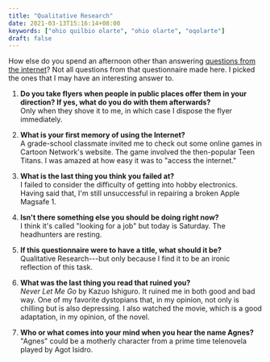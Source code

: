 ```yaml
---
title: "Qualitative Research"
date: 2021-03-13T15:16:14+08:00
keywords: ["ohio quilbio olarte", "ohio olarte", "oqolarte"]
draft: false
---
```

How else do you spend an afternoon other than answering [questions from the internet](https://flyeronthewall.wordpress.com/about/about-yourself/)?
Not all questions from that questionnaire made here. 
I picked the ones that I may have an interesting answer to.

1. **Do you take flyers when people in public places offer them in your direction? 
If yes, what do you do with them afterwards?**  
Only when they shove it to me, in which case I dispose the flyer immediately.

1. **What is your first memory of using the Internet?**  
A grade-school classmate invited me to check out some online games in Cartoon Network's website.
The game involved the then-popular Teen Titans.
I was amazed at how easy it was to "access the internet."

1. **What is the last thing you think you failed at?**  
I failed to consider the difficulty of getting into hobby electronics.
Having said that, I'm still unsuccessful in repairing a broken Apple Magsafe 1.

1. **Isn't there something else you should be doing right now?**  
I think it's called "looking for a job" but today is Saturday.
The headhunters are resting.

1. **If this questionnaire were to have a title, what should it be?**  
Qualitative Research---but only because I find it to be an ironic reflection of this task.

1. **What was the last thing you read that ruined you?**  
*Never Let Me Go* by Kazuo Ishiguro.
It ruined me in both good and bad way.
One of my favorite dystopians that, in my opinion, not only is chilling but is also depressing.
I also watched the movie, which is a good adaptation, in my opinion, of the novel.

1. **Who or what comes into your mind when you hear the name Agnes?**  
"Agnes" could be a motherly character from a prime time telenovela played by Agot Isidro.
